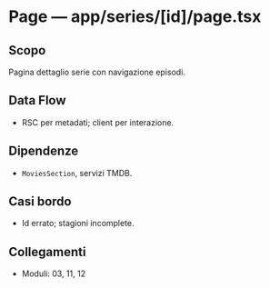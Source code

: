 # Page — app/series/[id]/page.tsx

## Scopo
Pagina dettaglio serie con navigazione episodi.

## Data Flow
- RSC per metadati; client per interazione.

## Dipendenze
- `MoviesSection`, servizi TMDB.

## Casi bordo
- Id errato; stagioni incomplete.

## Collegamenti
- Moduli: 03, 11, 12